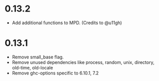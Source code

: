 # 0.13.2

* Add additional functions to MPD. (Credits to @u11gh)

# 0.13.1

* Remove small_base flag.
* Remove unused dependencies like process, random, unix, directory, old-time, old-locale
* Remove ghc-options specific to 6.10.1, 7.2


